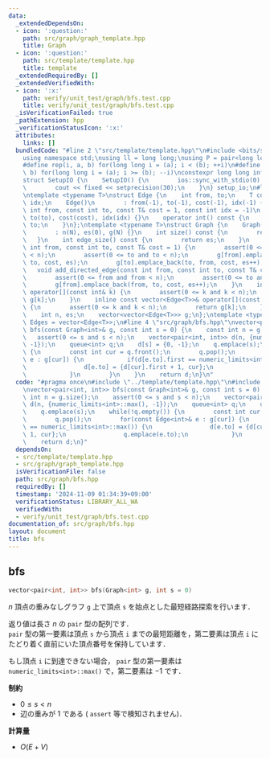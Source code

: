 ```yaml
---
data:
  _extendedDependsOn:
  - icon: ':question:'
    path: src/graph/graph_template.hpp
    title: Graph
  - icon: ':question:'
    path: src/template/template.hpp
    title: template
  _extendedRequiredBy: []
  _extendedVerifiedWith:
  - icon: ':x:'
    path: verify/unit_test/graph/bfs.test.cpp
    title: verify/unit_test/graph/bfs.test.cpp
  _isVerificationFailed: true
  _pathExtension: hpp
  _verificationStatusIcon: ':x:'
  attributes:
    links: []
  bundledCode: "#line 2 \"src/template/template.hpp\"\n#include <bits/stdc++.h>\n\
    using namespace std;\nusing ll = long long;\nusing P = pair<long long, long long>;\n\
    #define rep(i, a, b) for(long long i = (a); i < (b); ++i)\n#define rrep(i, a,\
    \ b) for(long long i = (a); i >= (b); --i)\nconstexpr long long inf = 4e18;\n\
    struct SetupIO {\n    SetupIO() {\n        ios::sync_with_stdio(0);\n        cin.tie(0);\n\
    \        cout << fixed << setprecision(30);\n    }\n} setup_io;\n#line 3 \"src/graph/graph_template.hpp\"\
    \ntemplate <typename T>\nstruct Edge {\n    int from, to;\n    T cost;\n    int\
    \ idx;\n    Edge()\n        : from(-1), to(-1), cost(-1), idx(-1) {}\n    Edge(const\
    \ int from, const int to, const T& cost = 1, const int idx = -1)\n        : from(from),\
    \ to(to), cost(cost), idx(idx) {}\n    operator int() const {\n        return\
    \ to;\n    }\n};\ntemplate <typename T>\nstruct Graph {\n    Graph(const int N)\n\
    \        : n(N), es(0), g(N) {}\n    int size() const {\n        return n;\n \
    \   }\n    int edge_size() const {\n        return es;\n    }\n    void add_edge(const\
    \ int from, const int to, const T& cost = 1) {\n        assert(0 <= from and from\
    \ < n);\n        assert(0 <= to and to < n);\n        g[from].emplace_back(from,\
    \ to, cost, es);\n        g[to].emplace_back(to, from, cost, es++);\n    }\n \
    \   void add_directed_edge(const int from, const int to, const T& cost = 1) {\n\
    \        assert(0 <= from and from < n);\n        assert(0 <= to and to < n);\n\
    \        g[from].emplace_back(from, to, cost, es++);\n    }\n    inline vector<Edge<T>>&\
    \ operator[](const int& k) {\n        assert(0 <= k and k < n);\n        return\
    \ g[k];\n    }\n    inline const vector<Edge<T>>& operator[](const int& k) const\
    \ {\n        assert(0 <= k and k < n);\n        return g[k];\n    }\n\n   private:\n\
    \    int n, es;\n    vector<vector<Edge<T>>> g;\n};\ntemplate <typename T>\nusing\
    \ Edges = vector<Edge<T>>;\n#line 4 \"src/graph/bfs.hpp\"\nvector<pair<int, int>>\
    \ bfs(const Graph<int>& g, const int s = 0) {\n    const int n = g.size();\n \
    \   assert(0 <= s and s < n);\n    vector<pair<int, int>> d(n, {numeric_limits<int>::max(),\
    \ -1});\n    queue<int> q;\n    d[s] = {0, -1};\n    q.emplace(s);\n    while(!q.empty())\
    \ {\n        const int cur = q.front();\n        q.pop();\n        for(const Edge<int>&\
    \ e : g[cur]) {\n            if(d[e.to].first == numeric_limits<int>::max()) {\n\
    \                d[e.to] = {d[cur].first + 1, cur};\n                q.emplace(e.to);\n\
    \            }\n        }\n    }\n    return d;\n}\n"
  code: "#pragma once\n#include \"../template/template.hpp\"\n#include \"./graph_template.hpp\"\
    \nvector<pair<int, int>> bfs(const Graph<int>& g, const int s = 0) {\n    const\
    \ int n = g.size();\n    assert(0 <= s and s < n);\n    vector<pair<int, int>>\
    \ d(n, {numeric_limits<int>::max(), -1});\n    queue<int> q;\n    d[s] = {0, -1};\n\
    \    q.emplace(s);\n    while(!q.empty()) {\n        const int cur = q.front();\n\
    \        q.pop();\n        for(const Edge<int>& e : g[cur]) {\n            if(d[e.to].first\
    \ == numeric_limits<int>::max()) {\n                d[e.to] = {d[cur].first +\
    \ 1, cur};\n                q.emplace(e.to);\n            }\n        }\n    }\n\
    \    return d;\n}"
  dependsOn:
  - src/template/template.hpp
  - src/graph/graph_template.hpp
  isVerificationFile: false
  path: src/graph/bfs.hpp
  requiredBy: []
  timestamp: '2024-11-09 01:34:39+09:00'
  verificationStatus: LIBRARY_ALL_WA
  verifiedWith:
  - verify/unit_test/graph/bfs.test.cpp
documentation_of: src/graph/bfs.hpp
layout: document
title: bfs
---
```


## bfs

```cpp
vector<pair<int, int>> bfs(Graph<int> g, int s = 0)
```

$n$ 頂点の重みなしグラフ `g` 上で頂点 `s` を始点とした最短経路探索を行います．

返り値は長さ $n$ の `pair` 型の配列です．<br>
`pair` 型の第一要素は頂点 `s` から頂点 `i` までの最短距離を，第二要素は頂点 `i` にたどり着く直前にいた頂点番号を保持しています．

もし頂点 `i` に到達できない場合， `pair` 型の第一要素は `numeric_limits<int>::max()` で，第二要素は $-1$ です．

**制約**

- $0 \leq s < n$
- 辺の重みが $1$ である ( `assert` 等で検知されません)．

**計算量**

- $O(E + V)$